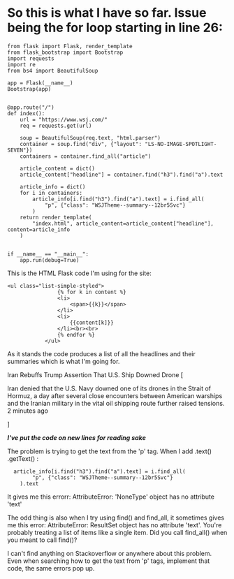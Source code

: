 # So this is what I have so far.  Issue being the for loop starting in line 26:

    from flask import Flask, render_template
    from flask_bootstrap import Bootstrap
    import requests
    import re
    from bs4 import BeautifulSoup

    app = Flask(__name__)
    Bootstrap(app)


    @app.route("/")
    def index():
        url = "https://www.wsj.com/"
        req = requests.get(url)

        soup = BeautifulSoup(req.text, "html.parser")
        container = soup.find("div", {"layout": "LS-NO-IMAGE-SPOTLIGHT-SEVEN"})
        containers = container.find_all("article")

        article_content = dict()
        article_content["headline"] = container.find("h3").find("a").text

        article_info = dict()
        for i in containers:
            article_info[i.find("h3").find("a").text] = i.find_all(
                "p", {"class": "WSJTheme--summary--12br5Svc"}
            )
        return render_template(
            "index.html", article_content=article_content["headline"], content=article_info
        )


    if __name__ == "__main__":
        app.run(debug=True)
    
This is the HTML Flask code I'm using for the site:

    <ul class="list-simple-styled">
                    {% for k in content %}
                    <li>
                        <span>{{k}}</span>
                    </li>
                    <li>
                        {{content[k]}}
                    </li><br><br>
                    {% endfor %}
                </ul>
 
 As it stands the code produces a list of all the headlines and their summaries which is what I'm going for.
 
  Iran Rebuffs Trump Assertion That U.S. Ship Downed Drone
[<p class="WSJTheme--summary--12br5Svc ">Iran denied that the U.S. Navy downed one of its drones in the Strait of Hormuz,
a day after several close encounters between American warships and the Iranian military in the vital oil shipping route 
further raised tensions.<span class="WSJTheme--stats--2waJk-ql ">
<span class="WSJTheme--timestamp--21reayKL WSJTheme--red-timestamp--qefOYS5r WSJTheme--red-timestamp--qefOYS5r ">2 minutes 
ago</span></span></p>] 

***I've put the code on new lines for reading sake***
 
 The problem is trying to get the text from the 'p' tag. When I add .text() .getText() :
 
      article_info[i.find("h3").find("a").text] = i.find_all(
            "p", {"class": "WSJTheme--summary--12br5Svc"}
        ).text
 
 It gives me this errorr:
      AttributeError: 'NoneType' object has no attribute 'text'
      
 The odd thing is also when I try using find() and find_all, it sometimes gives me this error:
      AttributeError: ResultSet object has no attribute 'text'. 
      You're probably treating a list of items like a single item. 
      Did you call find_all() when you meant to call find()?
      
 I can't find anything on Stackoverflow or anywhere about this problem.
 Even when searching how to get the text from 'p' tags, implement that code,
 the same errors pop up.
